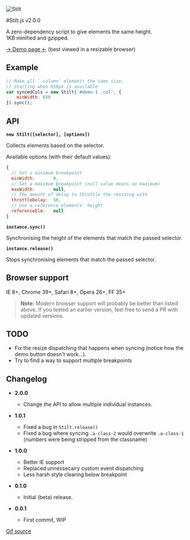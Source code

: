 ![Stilt](https://raw.github.com/flovan/stilt/master/demo/img/stilt.gif)

#Stilt.js v2.0.0

A zero-dependency script to give elements the same height.  
1KB minified and gzipped.

[&rarr; Demo page &larr;](http://htmlpreview.github.io/?https://github.com/flovan/stilt/blob/master/demo/index.html) (best viewed in a resizable browser)

## Example

```javascript
// Make all `.column` elements the same size,
// starting when 650px is available
var syncedCols = new Stilt('#demo-1 .col', {
	minWidth: 650
}).sync();
```

## API

**`new Stilt([selector], [options])`**  

Collects elements based on the selector.

Available options (with their default values):
```javascript
{
  // Set a minimum breakpoint
  minWidth:       0,
  // Set a maximum breakpoint (null value means no maximum)
  maxWidth:       null,
  // The amount of delay to throttle the resizing with
  throttleDelay:  50,
  // Use a reference elements' height 
  referenceElm:   null
}
```

**`instance.sync()`**  

Synchronising the height of the elements that match the passed selector.

**`instance.release()`**  

Stops synchronising elements that match the passed selector.

## Browser support

IE 8+, Chrome 39+, Safari 8+, Opera 26+, FF 35+ 

> **Note:** Modern browser support will probably be better than listed above. If you tested an earlier version, feel free to send a PR with updated versions.

## TODO

- Fix the resize dispatching that happens when syncing (notice how the demo button doesn't work...).
- Try to find a way to support multiple breakpoints

## Changelog

* **2.0.0**
  * Change the API to allow multiple individual instances.

* **1.0.1**
  * Fixed a bug in `Stilt.release()`
  * Fixed a bug where syncing `.a-class-2` would overwrite `.a-class-1` (numbers were being stripped from the classname)

* **1.0.0**
  * Better IE support
  * Replaced unnessecairy custom event dispatching
  * Less harsh style clearing below breakpoint

* **0.1.0**  
  * Initial (beta) release.

* **0.0.1**  
  * First commit, WIP

[Gif source](http://faunasworld-moved.tumblr.com/post/23673524798)
